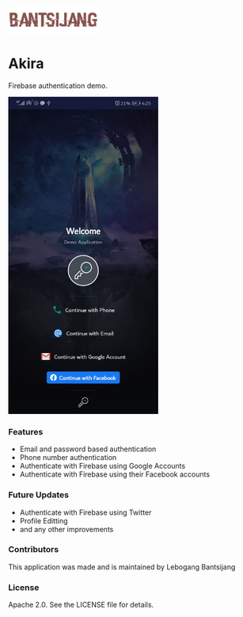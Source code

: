 <img src="https://raw.githubusercontent.com/LebogangBantsijang/KxGenesis/master/profile-image.png" height="56">

# Akira
Firebase authentication demo. 

<img src="https://raw.githubusercontent.com/LebogangBantsijang/Akira/master/screenshot/Screenshot_20201204_162542_com.lebogang.akira.jpg"  height="640">

### Features
- Email and password based authentication
- Phone number authentication
- Authenticate with Firebase using Google Accounts
- Authenticate with Firebase using their Facebook accounts

### Future Updates
- Authenticate with Firebase using Twitter
- Profile Editting
- and any other improvements

### Contributors
This application was made and is maintained by Lebogang Bantsijang

### License
Apache 2.0. See the LICENSE file for details.
